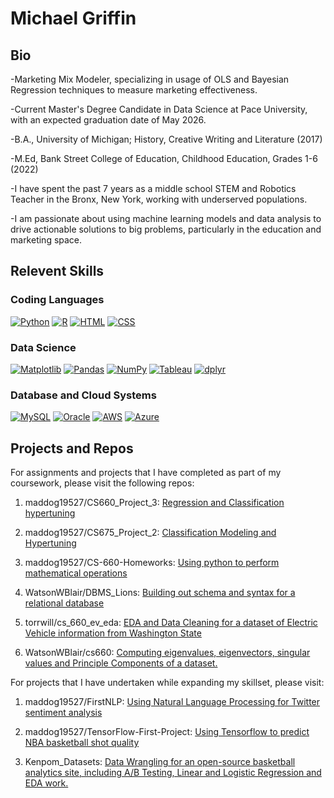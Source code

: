 # Michael Griffin

## Bio
-Marketing Mix Modeler, specializing in usage of OLS and Bayesian Regression techniques to measure marketing effectiveness.

-Current Master's Degree Candidate in Data Science at Pace University, with an expected graduation date of May 2026. 

-B.A., University of Michigan; History, Creative Writing and Literature (2017)

-M.Ed, Bank Street College of Education, Childhood Education, Grades 1-6 (2022)

-I have spent the past 7 years as a middle school STEM and Robotics Teacher in the Bronx, New York, working with underserved populations. 

-I am passionate about using machine learning models and data analysis to drive actionable solutions to big problems, particularly in the education and marketing space.

## Relevent Skills

### Coding Languages

[![Python](https://img.shields.io/badge/Python-3776AB?logo=python&logoColor=fff)](#)
[![R](https://img.shields.io/badge/R-%23276DC3.svg?logo=r&logoColor=white)](#)
[![HTML](https://img.shields.io/badge/HTML-%23E34F26.svg?logo=html5&logoColor=white)](#)
[![CSS](https://img.shields.io/badge/CSS-1572B6?logo=css3&logoColor=fff)](#)

### Data Science

[![Matplotlib](https://custom-icon-badges.demolab.com/badge/Matplotlib-71D291?logo=matplotlib&logoColor=fff)](#)
[![Pandas](https://img.shields.io/badge/Pandas-150458?logo=pandas&logoColor=fff)](#)
[![NumPy](https://img.shields.io/badge/NumPy-4DABCF?logo=numpy&logoColor=fff)](#)
[![Tableau](https://custom-icon-badges.demolab.com/badge/Tableau-0176D3?logo=tableau&logoColor=fff)](#)
[![dplyr](https://img.shields.io/badge/dplyr-276DC3?logo=R&logoColor=fff)](#)

### Database and Cloud Systems

[![MySQL](https://img.shields.io/badge/MySQL-4479A1?logo=mysql&logoColor=fff)](#)
[![Oracle](https://custom-icon-badges.demolab.com/badge/Oracle-F80000?logo=oracle&logoColor=fff)](#)
[![AWS](https://img.shields.io/badge/AWS-%23FF9900.svg?logo=amazon-web-services&logoColor=white)](#)
[![Azure](https://img.shields.io/badge/Azure-0078D4?logo=microsoftazure&logoColor=fff)](#)

## Projects and Repos

For assignments and projects that I have completed as part of my coursework, please visit the following repos:

1. maddog19527/CS660_Project_3: [Regression and Classification hypertuning](https://github.com/maddog19527/CS660_Project_3)

2. maddog19527/CS675_Project_2: [Classification Modeling and Hypertuning](https://github.com/maddog19527/CS675_Project_2)

3. maddog19527/CS-660-Homeworks: [Using python to perform mathematical operations](https://github.com/maddog19527/CS-660-Homeworks)

4. WatsonWBlair/DBMS_Lions: [Building out schema and syntax for a relational database](https://github.com/WatsonWBlair/DBMS_Lions)

5. torrwill/cs_660_ev_eda: [EDA and Data Cleaning for a dataset of Electric Vehicle information from Washington State](https://github.com/torrwill/cs_660_ev_eda)

6. WatsonWBlair/cs660: [Computing eigenvalues, eigenvectors, singular values and Principle Components of a dataset.](https://github.com/WatsonWBlair/cs660)

For projects that I have undertaken while expanding my skillset, please visit:

1. maddog19527/FirstNLP: [Using Natural Language Processing for Twitter sentiment analysis](https://github.com/maddog19527/FirstNLP)

2. maddog19527/TensorFlow-First-Project: [Using Tensorflow to predict NBA basketball shot quality](https://github.com/maddog19527/TensorFlow-First-Project)

3. Kenpom_Datasets: [Data Wrangling for an open-source basketball analytics site, including A/B Testing, Linear and Logistic Regression and EDA work.](https://github.com/maddog19527/KenPom_Datasets)

<!---
maddog19527/maddog19527 is a ✨ special ✨ repository because its `README.md` (this file) appears on your GitHub profile.
You can click the Preview link to take a look at your changes.
--->
